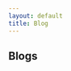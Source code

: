 ```yaml
---
layout: default
title: Blog
---
```

<h2 class="post-list-heading">Blogs</h2>
<!-- <ul class="post-list">
  {% for post in site.posts %}
  <li>
    <h3>
      <a class="post-link" href="{{ post.url }}">
        {{ post.title }}
      </a>
    </h3>
    <span class="post-meta">{{ post.excerpt }}</span>
  </li>
  {% endfor %}
</ul> -->